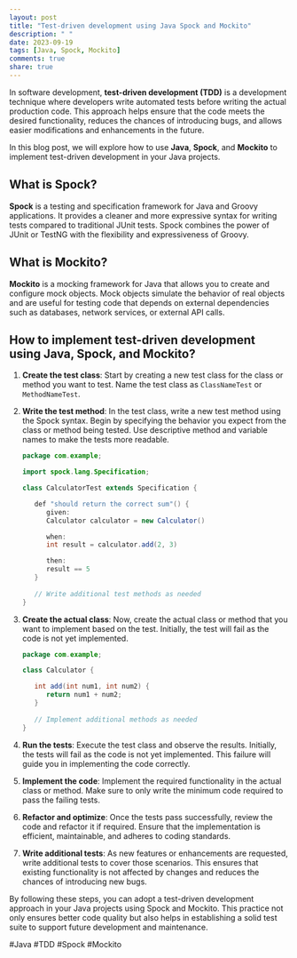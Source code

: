 ```yaml
---
layout: post
title: "Test-driven development using Java Spock and Mockito"
description: " "
date: 2023-09-19
tags: [Java, Spock, Mockito]
comments: true
share: true
---
```


In software development, **test-driven development (TDD)** is a development technique where developers write automated tests before writing the actual production code. This approach helps ensure that the code meets the desired functionality, reduces the chances of introducing bugs, and allows easier modifications and enhancements in the future.

In this blog post, we will explore how to use **Java**, **Spock**, and **Mockito** to implement test-driven development in your Java projects.

## What is Spock?

**Spock** is a testing and specification framework for Java and Groovy applications. It provides a cleaner and more expressive syntax for writing tests compared to traditional JUnit tests. Spock combines the power of JUnit or TestNG with the flexibility and expressiveness of Groovy.

## What is Mockito?

**Mockito** is a mocking framework for Java that allows you to create and configure mock objects. Mock objects simulate the behavior of real objects and are useful for testing code that depends on external dependencies such as databases, network services, or external API calls.

## How to implement test-driven development using Java, Spock, and Mockito?

1. **Create the test class**: Start by creating a new test class for the class or method you want to test. Name the test class as `ClassNameTest` or `MethodNameTest`.

2. **Write the test method**: In the test class, write a new test method using the Spock syntax. Begin by specifying the behavior you expect from the class or method being tested. Use descriptive method and variable names to make the tests more readable.

   ```java
   package com.example;

   import spock.lang.Specification;

   class CalculatorTest extends Specification {

      def "should return the correct sum"() {
         given:
         Calculator calculator = new Calculator()

         when:
         int result = calculator.add(2, 3)

         then:
         result == 5
      }
      
      // Write additional test methods as needed
   }
   ```

3. **Create the actual class**: Now, create the actual class or method that you want to implement based on the test. Initially, the test will fail as the code is not yet implemented.

   ```java
   package com.example;

   class Calculator {

      int add(int num1, int num2) {
         return num1 + num2;
      }
      
      // Implement additional methods as needed
   }
   ```

4. **Run the tests**: Execute the test class and observe the results. Initially, the tests will fail as the code is not yet implemented. This failure will guide you in implementing the code correctly.

5. **Implement the code**: Implement the required functionality in the actual class or method. Make sure to only write the minimum code required to pass the failing tests.

6. **Refactor and optimize**: Once the tests pass successfully, review the code and refactor it if required. Ensure that the implementation is efficient, maintainable, and adheres to coding standards.

7. **Write additional tests**: As new features or enhancements are requested, write additional tests to cover those scenarios. This ensures that existing functionality is not affected by changes and reduces the chances of introducing new bugs.

By following these steps, you can adopt a test-driven development approach in your Java projects using Spock and Mockito. This practice not only ensures better code quality but also helps in establishing a solid test suite to support future development and maintenance.

#Java #TDD #Spock #Mockito